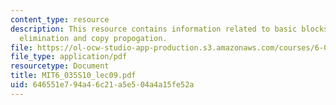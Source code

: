 ```yaml
---
content_type: resource
description: This resource contains information related to basic blocks, common subexpression
  elimination and copy propogation.
file: https://ol-ocw-studio-app-production.s3.amazonaws.com/courses/6-035-computer-language-engineering-spring-2010/646551e794a46c21a5e504a4a15fe52a_MIT6_035S10_lec09.pdf
file_type: application/pdf
resourcetype: Document
title: MIT6_035S10_lec09.pdf
uid: 646551e7-94a4-6c21-a5e5-04a4a15fe52a
---
```

